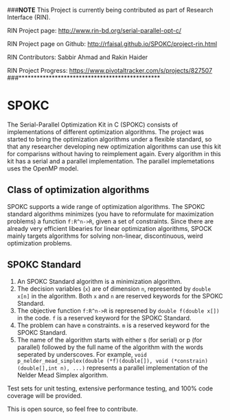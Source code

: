 ###********************NOTE********************
This Project is currently being contributed as part of Research Interface (RIN).

RIN Project page: http://www.rin-bd.org/serial-parallel-opt-c/

RIN Project page on Github: http://rfaisal.github.io/SPOKC/project-rin.html

RIN Contributors: Sabbir Ahmad and Rakin Haider

RIN Project Progress: https://www.pivotaltracker.com/s/projects/827507
###***********************************************

# SPOKC


The Serial-Parallel Optimization Kit in C (SPOKC) consists of implementations of different optimization algorithms. The project was started to bring the optimization algorithms under a flexible standard, so that any researcher developing new optimization algorithms can use this kit for comparisns without having to reimplement again. Every algorithm in this kit has a serial and a parallel implementation. The parallel implemetations uses the OpenMP model. 

## Class of optimization algorithms

SPOKC supports a wide range of optimization algorithms. The SPOKC standard algorithms minimizes (you have to reformulate for maximization problems) a function `f:R^n->R`, given a set of constraints. Since there are already very efficient libearies for linear optimization algorithms, SPOCK mainly targets algorithms for solving non-linear, discontinuous, weird optimization problems.


## SPOKC Standard

1. An SPOKC Standard algorithm is a minimization algorithm.
2. The decision variables (`x`) are of dimension `n`, represented by `double x[n]` in the algorithm. Both `x` and `n` are reserved keywords for the SPOKC Standard.
3. The objective function `f:R^n->R` is represened by `double f(double x[])` in the code. `f` is a reserved keyword for the SPOKC Standard.
4. The problem can have `m` constraints. `m` is a reserved keyword for the SPOKC Standard.
5. The name of the algorithm starts with either s (for serial) or p (for parallel) followed by the full name of the algorithm with the words seperated by underscoves. For example, `void p_nelder_mead_simplex(double (*f)(double[]), void (*constrain)(double[],int n), ...)` represents a parallel implementation of the Nelder Mead Simplex algorithm.

Test sets for unit testing, extensive performance testing, and 100% code coverage will be provided.

This is open source, so feel free to contribute.
